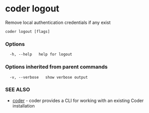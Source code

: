 # coder logout

Remove local authentication credentials if any exist

```text
coder logout [flags]
```

### Options

```text
  -h, --help   help for logout
```

### Options inherited from parent commands

```text
  -v, --verbose   show verbose output
```

### SEE ALSO

- [coder](coder.md) - coder provides a CLI for working with an existing Coder
  installation
